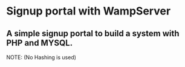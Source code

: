 # Signup portal with WampServer 

## A simple signup portal to build a system with PHP and MYSQL. 

NOTE: (No Hashing is used) 
